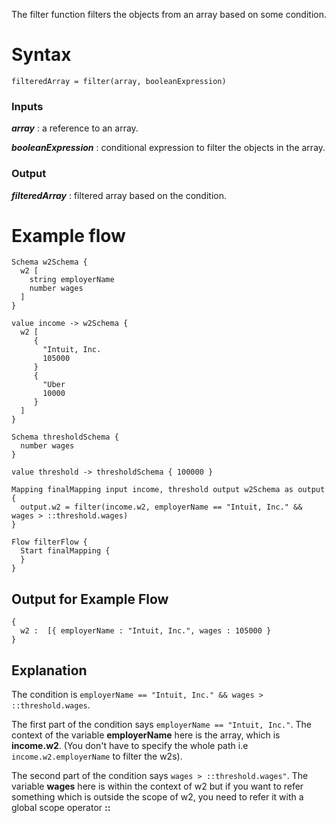 The filter function filters the objects from an array based on some condition.

# Syntax    
    filteredArray = filter(array, booleanExpression)

### Inputs 
   **_array_** : a reference to an array.

   **_booleanExpression_** : conditional expression to filter the objects in the array.

### Output
   **_filteredArray_** : filtered array based on the condition.

# Example flow 
   
    Schema w2Schema {
      w2 [
        string employerName
        number wages
      ]
    }
    
    value income -> w2Schema {
      w2 [
         {
           "Intuit, Inc.
           105000
         }
         {
           "Uber
           10000
         }
      ]
    }
    
    Schema thresholdSchema {
      number wages
    }
    
    value threshold -> thresholdSchema { 100000 }

    Mapping finalMapping input income, threshold output w2Schema as output {
      output.w2 = filter(income.w2, employerName == "Intuit, Inc." && wages > ::threshold.wages)
    }
    
    Flow filterFlow {      
      Start finalMapping {
      }
    }

## Output for Example Flow
    { 
      w2 :  [{ employerName : "Intuit, Inc.", wages : 105000 }
    }

## Explanation

The condition is `employerName == "Intuit, Inc." && wages > ::threshold.wages`. 

The first part of the condition says `employerName == "Intuit, Inc."`. The context of the variable **employerName** here is the array, which is **income.w2**. (You don't have to specify the whole path i.e `income.w2.employerName` to filter the w2s).

The second part of the condition says `wages > ::threshold.wages"`. The variable **wages** here is within the context of w2 but if you want to refer something which is outside the scope of w2, you need to refer it with a global scope operator **::**


